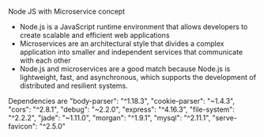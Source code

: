 Node JS with Microservice concept

- Node.js is a JavaScript runtime environment that allows developers to create scalable and efficient web applications
- Microservices are an architectural style that divides a complex application into smaller and independent services that communicate with each other
- Node.js and microservices are a good match because Node.js is lightweight, fast, and asynchronous, which supports the development of distributed and resilient systems.

Dependencies are
    "body-parser": "^1.18.3",
    "cookie-parser": "~1.4.3",
    "cors": "^2.8.1",
    "debug": "~2.2.0",
    "express": "^4.16.3",
    "file-system": "^2.2.2",
    "jade": "~1.11.0",
    "morgan": "^1.9.1",
    "mysql": "^2.11.1",
    "serve-favicon": "^2.5.0"
  
